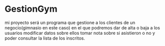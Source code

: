 # GestionGym
mi proyecto será un programa que gestione a los clientes de un negocio(gimnasio en este caso) en el que podremos dar de alta o baja a los usuarios modificar datos sobre ellos tomar nota sobre si 
asistieron o no  y poder consultar la lista de los inscritos.
